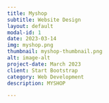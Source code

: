 ```yaml
---
title: Myshop
subtitle: Website Design
layout: default
modal-id: 1
date: 2023-03-14
img: myshop.png
thumbnail: myshop-thumbnail.png
alt: image-alt
project-date: March 2023
client: Start Bootstrap
category: Web Development
description: MYSHOP

---
```


